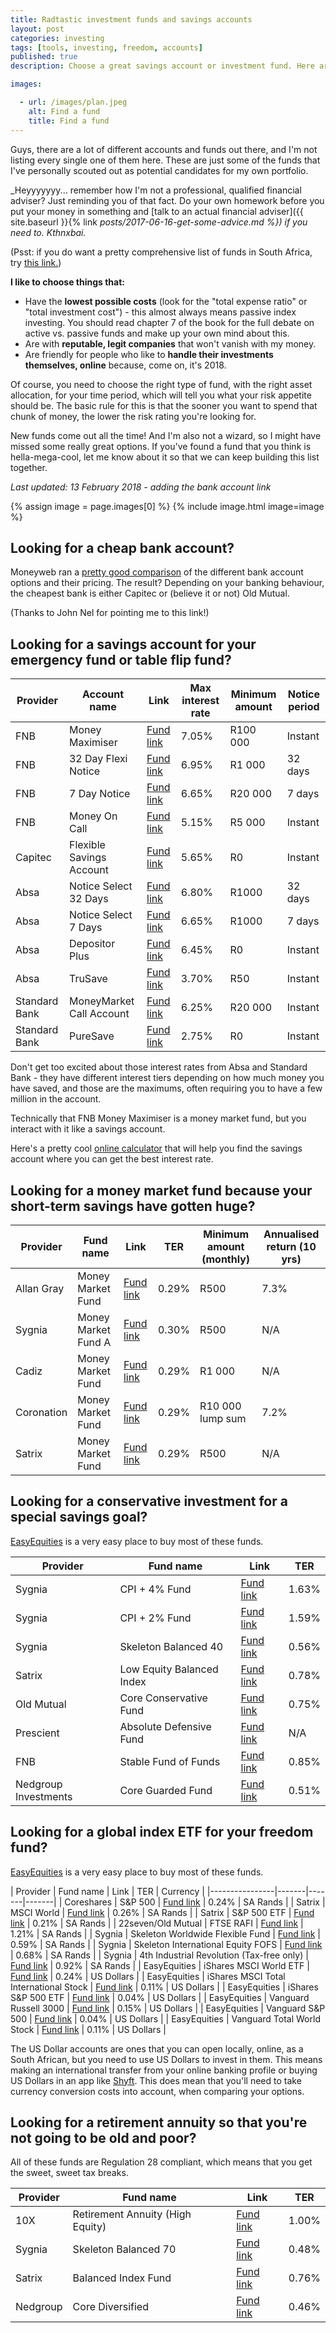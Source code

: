```yaml
---
title: Radtastic investment funds and savings accounts
layout: post
categories: investing
tags: [tools, investing, freedom, accounts]
published: true
description: Choose a great savings account or investment fund. Here are a list of options including local and global funds.

images:

  - url: /images/plan.jpeg
    alt: Find a fund
    title: Find a fund
---
```

Guys, there are a lot of different accounts and funds out there, and I'm not listing every single one of them here. These are just some of the funds that I've personally scouted out as potential candidates for my own portfolio.
<!--more-->

_Heyyyyyyy... remember how I'm not a professional, qualified financial adviser? Just reminding you of that fact. Do your own homework before you put your money in something and [talk to an actual financial adviser]({{ site.baseurl }}{% link _posts/2017-06-16-get-some-advice.md %}) if you need to. Kthnxbai._

(Psst: if you do want a pretty comprehensive list of funds in South Africa, try [this link.](http://www.fundsdata.co.za/navs/default.htm))

**I like to choose things that:**
- Have the **lowest possible costs** (look for the "total expense ratio" or "total investment cost") - this almost always means passive index investing. You should read chapter 7 of the book for the full debate on active vs. passive funds and make up your own mind about this.
- Are with **reputable, legit companies** that won't vanish with my money.
- Are friendly for people who like to **handle their investments themselves, online** because, come on, it's 2018.

Of course, you need to choose the right type of fund, with the right asset allocation, for your time period, which will tell you what your risk appetite should be. The basic rule for this is that the sooner you want to spend that chunk of money, the lower the risk rating you're looking for.

New funds come out all the time! And I'm also not a wizard, so I might have missed some really great options. If you've found a fund that you think is hella-mega-cool, let me know about it so that we can keep building this list together.

_Last updated: 13 February 2018 - adding the bank account link_

{% assign image = page.images[0] %}
{% include image.html image=image %}

## Looking for a cheap bank account?

Moneyweb ran a [pretty good comparison](https://www.moneyweb.co.za/news/industry/the-cheapest-bank-account-is-old-mutuals/) of the different bank account options and their pricing. The result? Depending on your banking behaviour, the cheapest bank is either Capitec or (believe it or not) Old Mutual.

(Thanks to John Nel for pointing me to this link!)

## Looking for a savings account for your emergency fund or table flip fund?

| Provider | Account name | Link | Max interest rate | Minimum amount | Notice period |
|----------------|---------------------|-----------------|----------------|-----------|-------------|
| FNB | Money Maximiser | [Fund link](https://www.fnb.co.za/invest/money-maximiser.html) | 7.05% | R100 000 | Instant |
| FNB | 32 Day Flexi Notice | [Fund link](https://www.fnb.co.za/invest/32-day-flexi-notice.html) | 6.95% | R1 000 | 32 days |
| FNB | 7 Day Notice | [Fund link](https://www.fnb.co.za/invest/7-day-notice-deposit.html) | 6.65% | R20 000 | 7 days |
| FNB | Money On Call | [Fund link](https://www.fnb.co.za/invest/money-on-call.html) | 5.15% | R5 000 | Instant |
| Capitec | Flexible Savings Account | [Fund link](https://www.capitecbank.co.za/global-one/save/rates-and-fees) | 5.65% | R0 | Instant |
| Absa | Notice Select 32 Days | [Fund link](https://www.absa.co.za/personal/save-invest/products/notice-select/) | 6.80% | R1000 | 32 days |
| Absa | Notice Select 7 Days | [Fund link](https://www.absa.co.za/personal/save-invest/products/notice-select/) | 6.65% | R1000 | 7 days |
| Absa | Depositor Plus | [Fund link](https://www.absa.co.za/personal/save-invest/products/depositor-plus/) | 6.45% | R0 | Instant |
| Absa | TruSave | [Fund link](https://www.absa.co.za/personal/save-invest/products/absa-trusave/) | 3.70% | R50 | Instant |
| Standard Bank | MoneyMarket Call Account | [Fund link](https://www.standardbank.co.za/standardbank/Personal/Fees,-rates-%26-prices/Interest-rates/MoneyMarket-Call-Account) | 6.25% | R20 000 | Instant |
| Standard Bank | PureSave | [Fund link](https://www.standardbank.co.za/standardbank/Personal/Fees,-rates-%26-prices/Interest-rates/PureSave) | 2.75% | R0 | Instant |

Don't get too excited about those interest rates from Absa and Standard Bank - they have different interest tiers depending on how much money you have saved, and those are the maximums, often requiring you to have a few million in the account.

Technically that FNB Money Maximiser is a money market fund, but you interact with it like a savings account.

Here's a pretty cool [online calculator](https://mytreasury.co.za/) that will help you find the savings account where you can get the best interest rate.

## Looking for a money market fund because your short-term savings have gotten huge?

| Provider | Fund name | Link | TER | Minimum amount (monthly) | Annualised return (10 yrs) |
|----------------|---------------------|-----------------|----------------|-----------|-------------|
| Allan Gray | Money Market Fund | [Fund link](https://www.allangray.co.za/fund-pages/money-market-fund/) | 0.29% | R500 | 7.3% |
| Sygnia | Money Market Fund A | [Fund link](https://www.sygnia.co.za/docs/default-source/individuals---fund-fact-sheets/unit-trusts/2017-dec-sygnia-money-market-fund-class-a.pdf?sfvrsn=44) | 0.30% | R500 | N/A |
| Cadiz | Money Market Fund | [Fund link](http://www.cadiz.co.za/personal-investment/unit-trusts/cadiz-money-market-fund/) | 0.29% | R1 000 | N/A |
| Coronation | Money Market Fund | [Fund link](https://www.coronation.com/personal/funds/money-market/#js-overview) | 0.29% | R10 000 lump sum | 7.2% |
| Satrix | Money Market Fund | [Fund link](https://www.satrix.co.za/media/20447?inline=true) | 0.29% | R500 | N/A |

## Looking for a conservative investment for a special savings goal?

[EasyEquities](https://www.easyequities.co.za/) is a very easy place to buy most of these funds.

| Provider | Fund name | Link | TER |
|----------------|-------|-------|-------|
| Sygnia | CPI + 4% Fund | [Fund link](https://www.sygnia.co.za/docs/default-source/individuals---fund-fact-sheets/unit-trusts/2017-dec-sygnia-cpi-4-fund.pdf?sfvrsn=50) | 1.63% |
| Sygnia | CPI + 2% Fund | [Fund link](https://www.sygnia.co.za/docs/default-source/individuals---fund-fact-sheets/unit-trusts/2017-dec-sygnia-cpi-2-fund.pdf?sfvrsn=50) | 1.59% |
| Sygnia | Skeleton Balanced 40 | [Fund link](https://www.sygnia.co.za/docs/default-source/individuals---fund-fact-sheets/unit-trusts/2017-dec-sygnia-skeleton-balanced-40-fund.pdf?sfvrsn=52) | 0.56% |
| Satrix | Low Equity Balanced Index | [Fund link](https://www.satrix.co.za/products/product-details?id=30&TabSelection=Unit%20Trust) | 0.78% |
| Old Mutual | Core Conservative Fund | [Fund link](https://www.oldmutual.co.za/docs/default-source/unit-trust/ut08factsheets/OldMutualCoreConservativeFund.pdf) | 0.75% |
| Prescient | Absolute Defensive Fund | [Fund link](https://www.prescient.co.za/funds/multi-asset-funds/prescient-absolute-defensive-fund/) | N/A |
| FNB | Stable Fund of Funds | [Fund link](https://www.fnb.co.za/downloads/unittrust/Stable_fund.pdf) | 0.85% |
| Nedgroup Investments | Core Guarded Fund | [Fund link](http://www.nedgroupinvestments.co.za/Funds/FundDetailsPage/nedgroup-investments-core-guarded-fund) | 0.51% |

## Looking for a global index ETF for your freedom fund?

[EasyEquities](https://www.easyequities.co.za/) is a very easy place to buy most of these funds.

| Provider | Fund name | Link | TER | Currency |
|----------------|-------|-------|-------|
| Coreshares | S&P 500 | [Fund link](https://coreshares.co.za/products/coreshares-sp-500/#) | 0.24% | SA Rands |
| Satrix | MSCI World | [Fund link](https://www.satrix.co.za/products/product-details?id=33&TabSelection=ETF) | 0.26% | SA Rands |
| Satrix | S&P 500 ETF | [Fund link](https://www.satrix.co.za/products/product-details?id=46&TabSelection=ETF) | 0.21% | SA Rands |
| 22seven/Old Mutual | FTSE RAFI | [Fund link](https://22seven.com/invest-your-money) | 1.21% | SA Rands |
| Sygnia | Skeleton Worldwide Flexible Fund | [Fund link](https://www.sygnia.co.za/docs/default-source/individuals---fund-fact-sheets/unit-trusts/2017-dec-sygnia-skeleton-worldwide-flexible-fund-class-a.pdf?sfvrsn=52) | 0.59% | SA Rands |
| Sygnia | Skeleton International Equity FOFS | [Fund link](https://www.sygnia.co.za/docs/default-source/individuals---fund-fact-sheets/unit-trusts/2017-dec-sygnia-skeleton-international-equity-fund-of-funds-class-a.pdf?sfvrsn=50) | 0.68% | SA Rands |
| Sygnia | 4th Industrial Revolution (Tax-free only) | [Fund link](https://www.sygnia.co.za/docs/default-source/individuals---fund-fact-sheets/unit-trusts/2017-dec-(sirgb)-sygnia-4th-industrial-revolution-global-equity-fund-class-b---ffs_2016_top10.pdf?sfvrsn=36) | 0.92% | SA Rands |
| EasyEquities | iShares MSCI World ETF | [Fund link](https://www.ishares.com/us/literature/fact-sheet/urth-ishares-msci-world-etf-fund-fact-sheet-en-us.pdf) | 0.24% | US Dollars |
| EasyEquities | iShares MSCI Total International Stock | [Fund link](https://www.ishares.com/us/products/244048/ishares-core-msci-total-international-stock-etf) | 0.11% | US Dollars |
| EasyEquities | iShares S&P 500 ETF | [Fund link](https://www.ishares.com/us/products/239726/ishares-core-sp-500-etf) | 0.04% | US Dollars |
| EasyEquities | Vanguard Russell 3000 | [Fund link](https://personal.vanguard.com/us/funds/snapshot?FundId=3354&FundIntExt=INT&funds_disable_redirect=true) | 0.15% | US Dollars |
| EasyEquities | Vanguard S&P 500 | [Fund link](https://personal.vanguard.com/us/funds/snapshot?FundIntExt=INT&FundId=0968&funds_disable_redirect=true) | 0.04% | US Dollars |
| EasyEquities | Vanguard Total World Stock | [Fund link](https://personal.vanguard.com/pub/Pdf/sp3141.pdf?2210111870) | 0.11% | US Dollars |

The US Dollar accounts are ones that you can open locally, online, as a South African, but you need to use US Dollars to invest in them. This means making an international transfer from your online banking profile or buying US Dollars in an app like [Shyft](https://getshyft.co.za/). This does mean that you'll need to take currency conversion costs into account, when comparing your options.

## Looking for a retirement annuity so that you're not going to be old and poor?

All of these funds are Regulation 28 compliant, which means that you get the sweet, sweet tax breaks.

| Provider | Fund name | Link | TER |
|----------------|-------|-------|-------|
| 10X | Retirement Annuity (High Equity) | [Fund link](https://www.10x.co.za/retirement-annuity) | 1.00% |
| Sygnia | Skeleton Balanced 70 | [Fund link](https://www.sygnia.co.za/docs/default-source/individuals---fund-fact-sheets/unit-trusts/2017-dec-sygnia-skeleton-balanced-70-fund.pdf?sfvrsn=56) | 0.48% |
| Satrix | Balanced Index Fund | [Fund link](https://satrix.co.za/media/20442?inline=true) | 0.76% |
| Nedgroup | Core Diversified | [Fund link](http://www.nedgroupinvestments.co.za/Funds/FundDetailsPage/nedgroup-investments-core-diversified-fund) | 0.46% |
